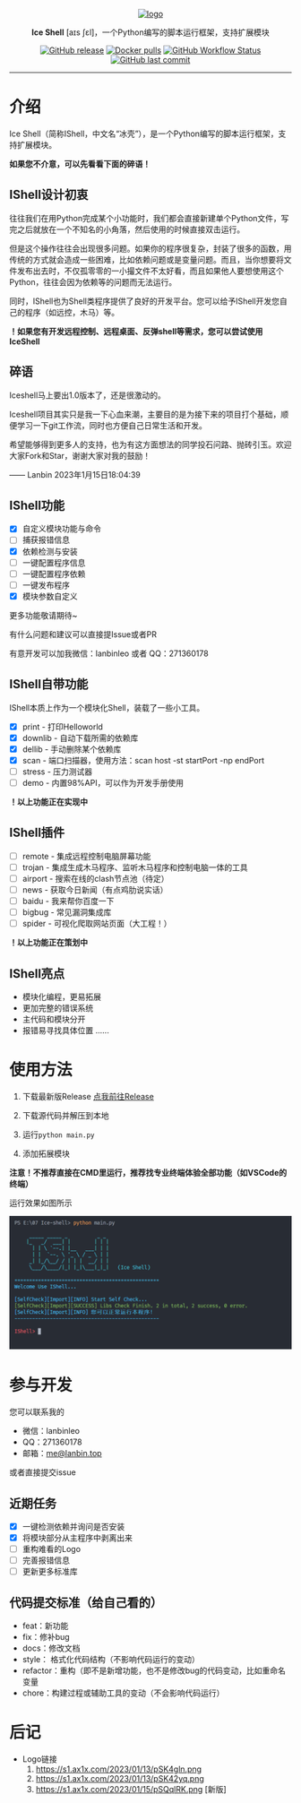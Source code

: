 <p align="center">
    <a href="https://hice.run" target="_blank" rel="noopener noreferrer">
        <img width="100" src="https://s1.ax1x.com/2023/01/15/pSQqlRK.png" alt="logo" />
    </a>
</p>

<p align="center"><b>Ice Shell</b> [aɪs ʃɛl]，一个Python编写的脚本运行框架，支持扩展模块</p>

<p align="center">
<a href="https://github.com/lanbinshijie/IceShell"><img alt="GitHub release" src="https://img.shields.io/github/release/lanbinshijie/IceShell.svg?style=flat-square&include_prereleases" /></a>
<a href="https://github.com/lanbinshijie/IceShell"><img alt="Docker pulls" src="https://img.shields.io/github/license/lanbinshijie/iceshell?style=flat-square&color=yellow" /></a>
<a href="https://github.com/lanbinshijie/IceShell"><img alt="GitHub Workflow Status" src="https://img.shields.io/github/issues-raw/lanbinshijie/iceshell?style=flat-square" /></a><a href="https://github.com/lanbinshijie/IceShell"><img alt="GitHub last commit" src="https://img.shields.io/github/stars/lanbinshijie/iceshell?label=Github%20Stars&style=flat-square" /></a>
</p>

---

# 介绍
Ice Shell（简称IShell，中文名“冰壳”），是一个Python编写的脚本运行框架，支持扩展模块。

**如果您不介意，可以先看看下面的碎语！**

## IShell设计初衷
往往我们在用Python完成某个小功能时，我们都会直接新建单个Python文件，写完之后就放在一个不知名的小角落，然后使用的时候直接双击运行。

但是这个操作往往会出现很多问题。如果你的程序很复杂，封装了很多的函数，用传统的方式就会造成一些困难，比如依赖问题或是变量问题。而且，当你想要将文件发布出去时，不仅孤零零的一小撮文件不太好看，而且如果他人要想使用这个Python，往往会因为依赖等的问题而无法运行。

同时，IShell也为Shell类程序提供了良好的开发平台。您可以给予IShell开发您自己的程序（如远控，木马）等。

**！如果您有开发远程控制、远程桌面、反弹shell等需求，您可以尝试使用IceShell**

## 碎语
Iceshell马上要出1.0版本了，还是很激动的。

Iceshell项目其实只是我一下心血来潮，主要目的是为接下来的项目打个基础，顺便学习一下git工作流，同时也方便自己日常生活和开发。

希望能够得到更多人的支持，也为有这方面想法的同学投石问路、抛砖引玉。欢迎大家Fork和Star，谢谢大家对我的鼓励！

—— Lanbin 2023年1月15日18:04:39

## IShell功能

- [X] 自定义模块功能与命令
- [ ] 捕获报错信息
- [X] 依赖检测与安装
- [ ] 一键配置程序信息
- [ ] 一键配置程序依赖
- [ ] 一键发布程序
- [X] 模块参数自定义

更多功能敬请期待~

有什么问题和建议可以直接提Issue或者PR

有意开发可以加我微信：lanbinleo 或者 QQ：271360178

## IShell自带功能
IShell本质上作为一个模块化Shell，装载了一些小工具。

- [X] print - 打印Helloworld
- [X] downlib - 自动下载所需的依赖库
- [X] dellib - 手动删除某个依赖库
- [X] scan - 端口扫描器，使用方法：scan host -st startPort -np endPort
- [ ] stress - 压力测试器
- [ ] demo - 内置98%API，可以作为开发手册使用

**！以上功能正在实现中**

## IShell插件

- [ ] remote - 集成远程控制电脑屏幕功能
- [ ] trojan - 集成生成木马程序、监听木马程序和控制电脑一体的工具
- [ ] airport - 搜索在线的clash节点池（待定）
- [ ] news - 获取今日新闻（有点鸡肋说实话）
- [ ] baidu - 我来帮你百度一下
- [ ] bigbug - 常见漏洞集成库
- [ ] spider - 可视化爬取网站页面（大工程！）

**！以上功能正在策划中**

## IShell亮点

- 模块化编程，更易拓展
- 更加完整的错误系统
- 主代码和模块分开
- 报错易寻找具体位置
......

# 使用方法

1. 下载最新版Release [点我前往Release](https://github.com/lanbinshijie/IceShell/releases)

2. 下载源代码并解压到本地

3. 运行`python main.py`

4. 添加拓展模块

**注意！不推荐直接在CMD里运行，推荐找专业终端体验全部功能（如VSCode的终端）**

运行效果如图所示

![Run Shell](./docs/img/runShell.png)

# 参与开发

您可以联系我的
- 微信：lanbinleo
- QQ：271360178
- 邮箱：[me@lanbin.top](mailto:me@lanbin.top)

或者直接提交issue

## 近期任务

- [X] 一键检测依赖并询问是否安装
- [X] 将模块部分从主程序中剥离出来
- [ ] 重构难看的Logo
- [ ] 完善报错信息
- [ ] 更新更多标准库

## 代码提交标准（给自己看的）
- feat：新功能
- fix：修补bug
- docs：修改文档
- style： 格式化代码结构（不影响代码运行的变动）
- refactor：重构（即不是新增功能，也不是修改bug的代码变动，比如重命名变量
- chore：构建过程或辅助工具的变动（不会影响代码运行）

# 后记

- Logo链接
    1. https://s1.ax1x.com/2023/01/13/pSK4gln.png
    2. https://s1.ax1x.com/2023/01/13/pSK42yq.png
    3. https://s1.ax1x.com/2023/01/15/pSQqlRK.png [新版]
